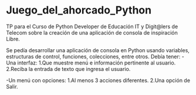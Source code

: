 # Juego_del_ahorcado_Python

TP para el Curso de Python Developer de Educación IT y Digit@lers de Telecom sobre la creación de una aplicación de consola de inspiración Libre.

Se pedía desarrollar una aplicación de consola en Python usando variables, estructuras de control, funciones, colecciones, entre otros. Debía tener:
-Una interfaz:
  1.Que muestre menú e información pertinente al usuario.
  2.Reciba la entrada de texto que ingresa el usuario.
  
-Un menú con opciones:
  1.Al menos 3 acciones diferentes.
  2.Una opción de Salir.
